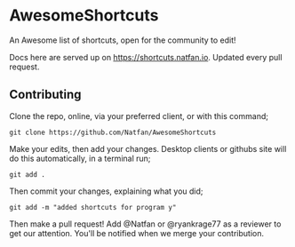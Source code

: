 # AwesomeShortcuts
An Awesome list of shortcuts, open for the community to edit!

Docs here are served up on https://shortcuts.natfan.io. Updated every pull request.

## Contributing
Clone the repo, online, via your preferred client, or with this command;

`git clone https://github.com/Natfan/AwesomeShortcuts`

Make your edits, then add your changes. Desktop clients or githubs site will do this automatically, in a terminal run;

`git add .`

Then commit your changes, explaining what you did;

`git add -m "added shortcuts for program y"`

Then make a pull request! Add @Natfan or @ryankrage77 as a reviewer to get our attention. You'll be notified when we merge your contribution.
